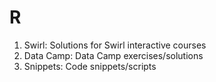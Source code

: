 # R

1. Swirl: Solutions for Swirl interactive courses
2. Data Camp: Data Camp exercises/solutions
3. Snippets: Code snippets/scripts
